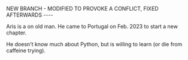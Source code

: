 NEW BRANCH - MODIFIED TO PROVOKE A CONFLICT, FIXED AFTERWARDS ----

Aris is a on old man. He came to Portugal on Feb. 2023 to start a new chapter.

He doesn't know much about Python, but is willing to learn (or die from caffeine trying).
